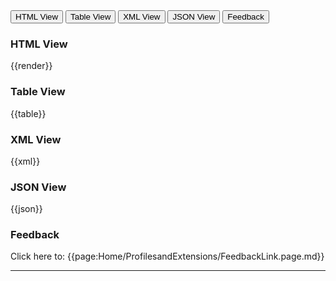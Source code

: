 <div class="tab">
 <button class="tablinks active" onclick="openTab(event, 'html-view')">HTML View</button>
 <button class="tablinks" onclick="openTab(event, 'table-view')">Table View</button>
  <button class="tablinks" onclick="openTab(event, 'xml-view')">XML View</button>
  <button class="tablinks" onclick="openTab(event, 'json-view')">JSON View</button>
  <button class="tablinks feedback" onclick="openTab(event, 'Feedback')">Feedback</button>
</div>

<div id="html-view" class="tabcontent" style="display:block">
  <h3>HTML View</h3>
{{render}}
</div>
<div id="table-view" class="tabcontent">
  <h3>Table View</h3>
{{table}}
</div>
<div id="xml-view" class="tabcontent">
  <h3>XML View</h3>
{{xml}}
</div>
<div id="json-view" class="tabcontent">
  <h3>JSON View</h3>
{{json}}
</div>
<div id="Feedback" class="tabcontent">
  <h3>Feedback</h3>
Click here to: {{page:Home/ProfilesandExtensions/FeedbackLink.page.md}}</a>
</div>


---
